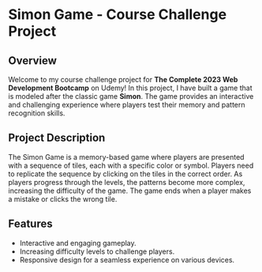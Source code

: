 # Simon Game - Course Challenge Project

## Overview

Welcome to my course challenge project for **The Complete 2023 Web Development Bootcamp** on Udemy! In this project, I have built a game that is modeled after the classic game **Simon**. The game provides an interactive and challenging experience where players test their memory and pattern recognition skills.

## Project Description

The Simon Game is a memory-based game where players are presented with a sequence of tiles, each with a specific color or symbol. Players need to replicate the sequence by clicking on the tiles in the correct order. As players progress through the levels, the patterns become more complex, increasing the difficulty of the game. The game ends when a player makes a mistake or clicks the wrong tile.

## Features

- Interactive and engaging gameplay.
- Increasing difficulty levels to challenge players.
- Responsive design for a seamless experience on various devices.
